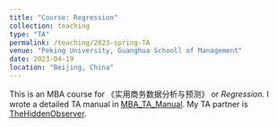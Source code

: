 ```yaml
---
title: "Course: Regression"
collection: teaching
type: "TA"
permalink: /teaching/2023-spring-TA
venue: "Peking University, Guanghua Schooll of Management"
date: 2023-04-19
location: "Beijing, China"
---
```


This is an MBA course for 《实用商务数据分析与预测》 or *Regression*.
I wrote a detailed TA manual in [MBA_TA_Manual](https://github.com/Helenology/MBA_TA_manual).
My TA partner is [
TheHiddenObserver](https://github.com/TheHiddenObserver).
